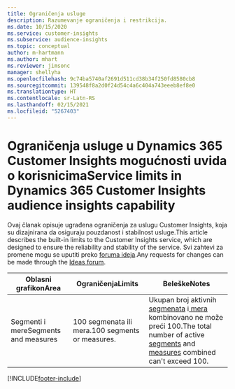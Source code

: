```yaml
---
title: Ograničenja usluge
description: Razumevanje ograničenja i restrikcija.
ms.date: 10/15/2020
ms.service: customer-insights
ms.subservice: audience-insights
ms.topic: conceptual
author: m-hartmann
ms.author: mhart
ms.reviewer: jimsonc
manager: shellyha
ms.openlocfilehash: 9c74ba5740af2691d511cd38b34f250fd8580cb8
ms.sourcegitcommit: 139548f8a2d0f24d54c4a6c404a743eeeb8ef8e0
ms.translationtype: HT
ms.contentlocale: sr-Latn-RS
ms.lasthandoff: 02/15/2021
ms.locfileid: "5267403"
---
```

# <a name="service-limits-in-dynamics-365-customer-insights-audience-insights-capability"></a><span data-ttu-id="27385-103">Ograničenja usluge u Dynamics 365 Customer Insights mogućnosti uvida o korisnicima</span><span class="sxs-lookup"><span data-stu-id="27385-103">Service limits in Dynamics 365 Customer Insights audience insights capability</span></span>

<span data-ttu-id="27385-104">Ovaj članak opisuje ugrađena ograničenja za uslugu Customer Insights, koja su dizajnirana da osiguraju pouzdanost i stabilnost usluge.</span><span class="sxs-lookup"><span data-stu-id="27385-104">This article describes the built-in limits to the Customer Insights service, which are designed to ensure the reliability and stability of the service.</span></span> <span data-ttu-id="27385-105">Svi zahtevi za promene mogu se uputiti preko [foruma ideja](https://go.microsoft.com/fwlink/?linkid=2074172).</span><span class="sxs-lookup"><span data-stu-id="27385-105">Any requests for changes can be made through the [Ideas forum](https://go.microsoft.com/fwlink/?linkid=2074172).</span></span> 
 
| <span data-ttu-id="27385-106">Oblasni grafikon</span><span class="sxs-lookup"><span data-stu-id="27385-106">Area</span></span>  | <span data-ttu-id="27385-107">Ograničenja</span><span class="sxs-lookup"><span data-stu-id="27385-107">Limits</span></span>  | <span data-ttu-id="27385-108">Beleške</span><span class="sxs-lookup"><span data-stu-id="27385-108">Notes</span></span> |
|-------------|---------------------------------------------------------------------|---------------------------------------------------------------------|
| <span data-ttu-id="27385-109">Segmenti i mere</span><span class="sxs-lookup"><span data-stu-id="27385-109">Segments and measures</span></span> | <span data-ttu-id="27385-110">100 segmenata ili mera.</span><span class="sxs-lookup"><span data-stu-id="27385-110">100 segments or measures.</span></span> | <span data-ttu-id="27385-111">Ukupan broj aktivnih[ segmenata](segments.md) i[ mera](measures.md) kombinovano ne može preći 100.</span><span class="sxs-lookup"><span data-stu-id="27385-111">The total number of active [segments](segments.md) and [measures](measures.md) combined can't exceed 100.</span></span>  |


[!INCLUDE[footer-include](../includes/footer-banner.md)]